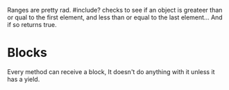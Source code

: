 Ranges are pretty rad. #include? checks to see if an object is greateer than or qual to the first element, and less than or equal to the last element... And if so returns true.

Blocks
======

Every method can receive a block, It doesn't do anything with it unless it has a yield.